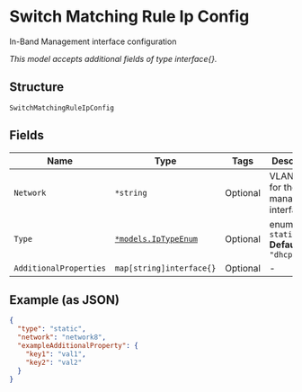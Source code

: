 
# Switch Matching Rule Ip Config

In-Band Management interface configuration

*This model accepts additional fields of type interface{}.*

## Structure

`SwitchMatchingRuleIpConfig`

## Fields

| Name | Type | Tags | Description |
|  --- | --- | --- | --- |
| `Network` | `*string` | Optional | VLAN Name for the management interface |
| `Type` | [`*models.IpTypeEnum`](../../doc/models/ip-type-enum.md) | Optional | enum: `dhcp`, `static`<br>**Default**: `"dhcp"` |
| `AdditionalProperties` | `map[string]interface{}` | Optional | - |

## Example (as JSON)

```json
{
  "type": "static",
  "network": "network8",
  "exampleAdditionalProperty": {
    "key1": "val1",
    "key2": "val2"
  }
}
```

